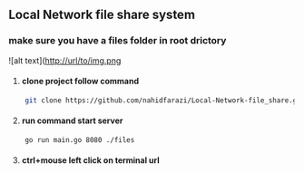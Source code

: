 ## Local Network file share system 

### make sure you have a files folder in root drictory
![alt text]([http://url/to/img.png](https://github.com/nahidfarazi/Local-Network-file_share/blob/main/files_folder.png)

1. #### clone project follow command
```sh 
    git clone https://github.com/nahidfarazi/Local-Network-file_share.git

```
2. #### run command start server
 
```sh 
    go run main.go 8080 ./files

```
3. #### ctrl+mouse left click on terminal url
